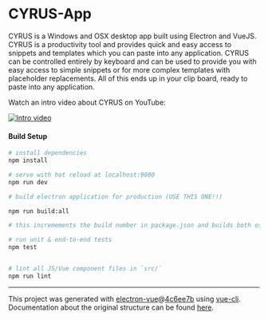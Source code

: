 # CYRUS-App

CYRUS is a Windows and OSX desktop app built using Electron and VueJS.  CYRUS is a productivity tool and provides quick and easy access to snippets and templates which you can paste into any application.  CYRUS can be controlled entirely by keyboard and can be used to provide you with easy access to simple snippets or for more complex templates with placeholder replacements. All of this ends up in your clip board, ready to paste into any application.


Watch an intro video about CYRUS on YouTube:

[![Intro video](https://img.youtube.com/vi/Mf8PFIL-4cQ/0.jpg)](https://www.youtube.com/watch?v=Mf8PFIL-4cQ)


#### Build Setup

``` bash
# install dependencies
npm install

# serve with hot reload at localhost:9080
npm run dev

# build electron application for production (USE THIS ONE!!)

npm run build:all

# this incremements the build number in package.json and builds both osx and win versions

# run unit & end-to-end tests
npm test


# lint all JS/Vue component files in `src/`
npm run lint

```

---

This project was generated with [electron-vue](https://github.com/SimulatedGREG/electron-vue)@[4c6ee7b](https://github.com/SimulatedGREG/electron-vue/tree/4c6ee7bf4f9b4aa647a22ec1c1ca29c2e59c3645) using [vue-cli](https://github.com/vuejs/vue-cli). Documentation about the original structure can be found [here](https://simulatedgreg.gitbooks.io/electron-vue/content/index.html).
